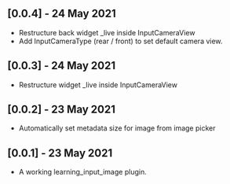 ## [0.0.4] - 24 May 2021

* Restructure back widget _live inside InputCameraView
* Add InputCameraType (rear / front) to set default camera view.

## [0.0.3] - 24 May 2021

* Restructure widget _live inside InputCameraView

## [0.0.2] - 23 May 2021

* Automatically set metadata size for image from image picker

## [0.0.1] - 23 May 2021

* A working learning_input_image plugin.
